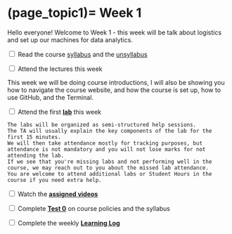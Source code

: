 (page_topic1)=
Week 1
=======================

Hello everyone!  Welcome to Week 1 - this week will be talk about logistics and set up our machines for data analytics.

<label><input type="checkbox" id="week01_task1" class="box"> Read the course [syllabus](../../../../about/syllabus.md) and the [unsyllabus](../../../../about/unsyllabus.md) </input></label>

<label><input type="checkbox" id="week01_task2" class="box"> Attend the lectures this week </input></label>

This week we will be doing course introductions, I will also be showing you how to navigate the course website, and how the course is set up, how to use GitHub, and the Terminal.

<label><input type="checkbox" id="week01_task3" class="box"> Attend the first **[lab](./lab1/README.md)** this week</input></label>

```{tip}
The labs will be organized as semi-structured help sessions.
The TA will usually explain the key components of the lab for the first 15 minutes.
We will then take attendance mostly for tracking purposes, but attendance is not mandatory and you will not lose marks for not attending the lab.
If we see that you're missing labs and not performing well in the course, we may reach out to you about the missed lab attendance.
You are welcome to attend additional labs or Student Hours in the course if you need extra help.
```
<label><input type="checkbox" id="week01_task4" class="box"> Watch the **[assigned videos](./videos.md)**</input></label>

<label><input type="checkbox" id="week01_task5" class="box"> Complete **[Test 0](./test0.md)** on course policies and the syllabus</input></label>

<label><input type="checkbox" id="week01_task6" class="box"> Complete the weekly **[Learning Log](./log.md)**</input></label>